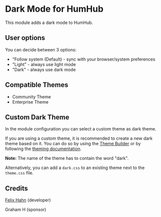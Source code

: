 # Dark Mode for HumHub

This module adds a dark mode to HumHub.

## User options
You can decide between 3 options:
- "Follow system (Default) - sync with your browser/system preferences
- "Light" -  always use light mode
- "Dark" - always use dark mode

## Compatible Themes
- Community Theme
- Enterprise Theme

## Custom Dark Theme
In the module configuration you can select a custom theme as dark theme.

If you are using a custom theme, it is recommended to create a new dark theme based on it.
You can do so by using the [Theme Builder](https://marketplace.humhub.com/module/theme-builder/description) or by following the [theming documentation](https://docs.humhub.org/docs/theme/).

**Note:** The name of the theme has to contain the word "dark".

Alternatively, you can add a `dark.css` to an existing theme next to the `theme.css` file.

## Credits

[Felix Hahn](https://github.com/felixhahnweilheim) (developer)

Graham H (sponsor)
